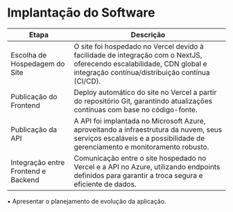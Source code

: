 # Implantação do Software

| Etapa | Descrição |
|-------|-----------|
| Escolha de Hospedagem do Site | O site foi hospedado no Vercel devido à facilidade de integração com o NextJS, oferecendo escalabilidade, CDN global e integração contínua/distribuição contínua (CI/CD). |
| Publicação do Frontend | Deploy automático do site no Vercel a partir do repositório Git, garantindo atualizações contínuas com base no código-fonte. |
| Publicação da API | A API foi implantada no Microsoft Azure, aproveitando a infraestrutura da nuvem, seus serviços escaláveis e a possibilidade de gerenciamento e monitoramento robusto. |
| Integração entre Frontend e Backend | Comunicação entre o site hospedado no Vercel e a API no Azure, utilizando endpoints definidos para garantir a troca segura e eficiente de dados. |

•	Apresentar o planejamento de evolução da aplicação.
